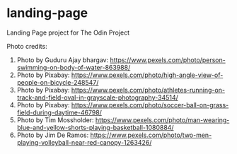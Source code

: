# landing-page
Landing Page project for The Odin Project

Photo credits:
1. Photo by Guduru Ajay bhargav: https://www.pexels.com/photo/person-swimming-on-body-of-water-863988/
2. Photo by Pixabay: https://www.pexels.com/photo/high-angle-view-of-people-on-bicycle-248547/
3. Photo by Pixabay: https://www.pexels.com/photo/athletes-running-on-track-and-field-oval-in-grayscale-photography-34514/
4. Photo by Pixabay: https://www.pexels.com/photo/soccer-ball-on-grass-field-during-daytime-46798/
5. Photo by Tim Mossholder: https://www.pexels.com/photo/man-wearing-blue-and-yellow-shorts-playing-basketball-1080884/
6. Photo by Jim De Ramos: https://www.pexels.com/photo/two-men-playing-volleyball-near-red-canopy-1263426/

